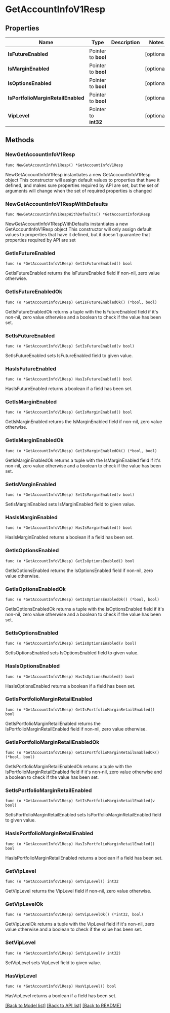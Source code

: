 # GetAccountInfoV1Resp

## Properties

Name | Type | Description | Notes
------------ | ------------- | ------------- | -------------
**IsFutureEnabled** | Pointer to **bool** |  | [optional] 
**IsMarginEnabled** | Pointer to **bool** |  | [optional] 
**IsOptionsEnabled** | Pointer to **bool** |  | [optional] 
**IsPortfolioMarginRetailEnabled** | Pointer to **bool** |  | [optional] 
**VipLevel** | Pointer to **int32** |  | [optional] 

## Methods

### NewGetAccountInfoV1Resp

`func NewGetAccountInfoV1Resp() *GetAccountInfoV1Resp`

NewGetAccountInfoV1Resp instantiates a new GetAccountInfoV1Resp object
This constructor will assign default values to properties that have it defined,
and makes sure properties required by API are set, but the set of arguments
will change when the set of required properties is changed

### NewGetAccountInfoV1RespWithDefaults

`func NewGetAccountInfoV1RespWithDefaults() *GetAccountInfoV1Resp`

NewGetAccountInfoV1RespWithDefaults instantiates a new GetAccountInfoV1Resp object
This constructor will only assign default values to properties that have it defined,
but it doesn't guarantee that properties required by API are set

### GetIsFutureEnabled

`func (o *GetAccountInfoV1Resp) GetIsFutureEnabled() bool`

GetIsFutureEnabled returns the IsFutureEnabled field if non-nil, zero value otherwise.

### GetIsFutureEnabledOk

`func (o *GetAccountInfoV1Resp) GetIsFutureEnabledOk() (*bool, bool)`

GetIsFutureEnabledOk returns a tuple with the IsFutureEnabled field if it's non-nil, zero value otherwise
and a boolean to check if the value has been set.

### SetIsFutureEnabled

`func (o *GetAccountInfoV1Resp) SetIsFutureEnabled(v bool)`

SetIsFutureEnabled sets IsFutureEnabled field to given value.

### HasIsFutureEnabled

`func (o *GetAccountInfoV1Resp) HasIsFutureEnabled() bool`

HasIsFutureEnabled returns a boolean if a field has been set.

### GetIsMarginEnabled

`func (o *GetAccountInfoV1Resp) GetIsMarginEnabled() bool`

GetIsMarginEnabled returns the IsMarginEnabled field if non-nil, zero value otherwise.

### GetIsMarginEnabledOk

`func (o *GetAccountInfoV1Resp) GetIsMarginEnabledOk() (*bool, bool)`

GetIsMarginEnabledOk returns a tuple with the IsMarginEnabled field if it's non-nil, zero value otherwise
and a boolean to check if the value has been set.

### SetIsMarginEnabled

`func (o *GetAccountInfoV1Resp) SetIsMarginEnabled(v bool)`

SetIsMarginEnabled sets IsMarginEnabled field to given value.

### HasIsMarginEnabled

`func (o *GetAccountInfoV1Resp) HasIsMarginEnabled() bool`

HasIsMarginEnabled returns a boolean if a field has been set.

### GetIsOptionsEnabled

`func (o *GetAccountInfoV1Resp) GetIsOptionsEnabled() bool`

GetIsOptionsEnabled returns the IsOptionsEnabled field if non-nil, zero value otherwise.

### GetIsOptionsEnabledOk

`func (o *GetAccountInfoV1Resp) GetIsOptionsEnabledOk() (*bool, bool)`

GetIsOptionsEnabledOk returns a tuple with the IsOptionsEnabled field if it's non-nil, zero value otherwise
and a boolean to check if the value has been set.

### SetIsOptionsEnabled

`func (o *GetAccountInfoV1Resp) SetIsOptionsEnabled(v bool)`

SetIsOptionsEnabled sets IsOptionsEnabled field to given value.

### HasIsOptionsEnabled

`func (o *GetAccountInfoV1Resp) HasIsOptionsEnabled() bool`

HasIsOptionsEnabled returns a boolean if a field has been set.

### GetIsPortfolioMarginRetailEnabled

`func (o *GetAccountInfoV1Resp) GetIsPortfolioMarginRetailEnabled() bool`

GetIsPortfolioMarginRetailEnabled returns the IsPortfolioMarginRetailEnabled field if non-nil, zero value otherwise.

### GetIsPortfolioMarginRetailEnabledOk

`func (o *GetAccountInfoV1Resp) GetIsPortfolioMarginRetailEnabledOk() (*bool, bool)`

GetIsPortfolioMarginRetailEnabledOk returns a tuple with the IsPortfolioMarginRetailEnabled field if it's non-nil, zero value otherwise
and a boolean to check if the value has been set.

### SetIsPortfolioMarginRetailEnabled

`func (o *GetAccountInfoV1Resp) SetIsPortfolioMarginRetailEnabled(v bool)`

SetIsPortfolioMarginRetailEnabled sets IsPortfolioMarginRetailEnabled field to given value.

### HasIsPortfolioMarginRetailEnabled

`func (o *GetAccountInfoV1Resp) HasIsPortfolioMarginRetailEnabled() bool`

HasIsPortfolioMarginRetailEnabled returns a boolean if a field has been set.

### GetVipLevel

`func (o *GetAccountInfoV1Resp) GetVipLevel() int32`

GetVipLevel returns the VipLevel field if non-nil, zero value otherwise.

### GetVipLevelOk

`func (o *GetAccountInfoV1Resp) GetVipLevelOk() (*int32, bool)`

GetVipLevelOk returns a tuple with the VipLevel field if it's non-nil, zero value otherwise
and a boolean to check if the value has been set.

### SetVipLevel

`func (o *GetAccountInfoV1Resp) SetVipLevel(v int32)`

SetVipLevel sets VipLevel field to given value.

### HasVipLevel

`func (o *GetAccountInfoV1Resp) HasVipLevel() bool`

HasVipLevel returns a boolean if a field has been set.


[[Back to Model list]](../README.md#documentation-for-models) [[Back to API list]](../README.md#documentation-for-api-endpoints) [[Back to README]](../README.md)


